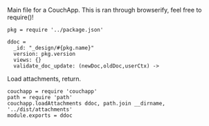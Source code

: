 Main file for a CouchApp.
This is ran through browserify, feel free to require()!

    pkg = require '../package.json'

    ddoc =
      _id: "_design/#{pkg.name}"
      version: pkg.version
      views: {}
      validate_doc_update: (newDoc,oldDoc,userCtx) ->

Load attachments, return.

    couchapp = require 'couchapp'
    path = require 'path'
    couchapp.loadAttachments ddoc, path.join __dirname, '../dist/attachments'
    module.exports = ddoc
